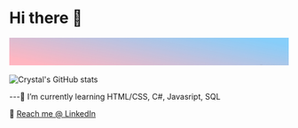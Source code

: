 # Hi there 👋

<img src="background.jpg" height="50" width="2000">

![Crystal's GitHub stats](https://github-readme-stats.vercel.app/api?username=CrystalL9619&show_icons=true&theme=buefy)


<!--
**CrystalL9619/CrystalL9619** is a ✨ _special_ ✨ repository because its `README.md` (this file) appears on your GitHub profile
-->
---🌱 I’m currently learning HTML/CSS, C#, Javasript, SQL

:love_letter: 
[Reach me @ LinkedIn](https://www.linkedin.com/feed/?trk=guest_homepage-basic_google-one-tap-submit)


